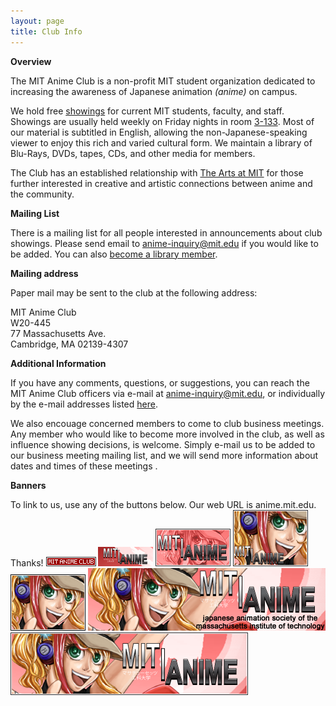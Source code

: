 ```yaml
---
layout: page
title: Club Info
---
```


**Overview**

The MIT Anime Club is a non-profit MIT student organization dedicated to
increasing the awareness of Japanese animation *(anime)* on campus.

We hold free [showings](../showings/) for current MIT students, faculty,
and staff. Showings are usually held weekly on Friday nights in room
[3-133](http://whereis.mit.edu/map-jpg?mapterms=3-133&mapsearch=go%20).
Most of our material is subtitled in English, allowing the
non-Japanese-speaking viewer to enjoy this rich and varied cultural
form. We maintain a library of Blu-Rays, DVDs, tapes, CDs, and other
media for members.

The Club has an established relationship with [The Arts at
MIT](http://web.mit.edu/arts/) for those further interested in creative
and artistic connections between anime and the community.

**Mailing List**

There is a mailing list for all people interested in announcements about
club showings. Please send email to <anime-inquiry@mit.edu> if you would
like to be added. You can also [become a library
member](../library/rules).

**Mailing address**

Paper mail may be sent to the club at the following address:

MIT Anime Club  
W20-445  
77 Massachusetts Ave.  
Cambridge, MA 02139-4307

**Additional Information**

If you have any comments, questions, or suggestions, you can reach the
MIT Anime Club officers via e-mail at <anime-inquiry@mit.edu>, or
individually by the e-mail addresses listed [here](officers).

We also encouage concerned members to come to club business meetings.
Any member who would like to become more involved in the club, as well
as influence showing decisions, is welcome. Simply e-mail us to be added
to our business meeting mailing list, and we will send more information
about dates and times of these meetings .

**Banners**

To link to us, use any of the buttons below. Our web URL is
anime.mit.edu. Thanks!
![](/images/button80x15.png)
![](/images/button88x31.png)
![](/images/button120x60.png)
![](/images/button120x90.png)
![](/images/button120x90_2.png)
![](/images/button1.png)
![](/images/button2.png)
